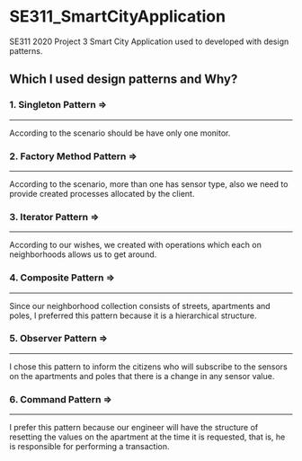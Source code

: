 # SE311_SmartCityApplication
SE311 2020 Project 3 Smart City Application used to developed with design patterns.

## Which I used design patterns and Why? 
### 1. Singleton Pattern => 
---

According to the scenario should be have only one monitor.

### 2. Factory Method Pattern =>
---

According to the scenario, more than one has sensor type, also we need to provide created processes allocated by the client.

### 3. Iterator Pattern =>
---

According to our wishes, we created with operations which each on neighborhoods allows us to get around.

### 4. Composite Pattern =>
---

Since our neighborhood collection consists of streets, apartments and poles, I preferred this pattern because it is a hierarchical structure.

### 5. Observer Pattern =>
---

I chose this pattern to inform the citizens who will subscribe to the sensors on the apartments and poles that there is a change in any sensor value.

### 6. Command Pattern =>
---

I prefer this pattern because our engineer will have the structure of resetting the values on the apartment at the time it is requested, that is, he is responsible for performing a transaction.

